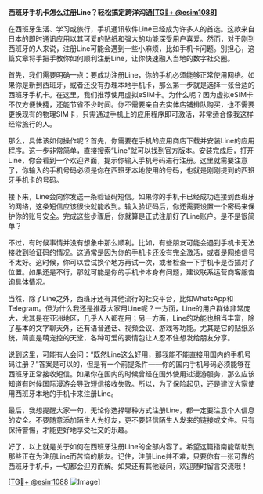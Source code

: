 **西班牙手机卡怎么注册Line？轻松搞定跨洋沟通[[TG💪+ @esim1088](https://t.me/s/esim1088)]**

在西班牙生活、学习或旅行，手机通讯软件Line已经成为许多人的首选。这款来自日本的即时通讯应用以其可爱的贴纸和强大的功能深受用户喜爱。然而，对于刚到西班牙的人来说，注册Line可能会遇到一些小麻烦，比如手机卡问题。别担心，这篇文章将手把手教你如何顺利注册Line，让你快速融入当地的数字社交圈。

首先，我们需要明确一点：要成功注册Line，你的手机必须能够正常使用网络。如果你是新到西班牙，或者还没有办理本地手机卡，那么第一步就是选择一张合适的西班牙手机卡。在这里，我们推荐使用虚拟eSIM卡。为什么呢？因为虚拟eSIM卡不仅方便快捷，还能节省不少时间。你不需要亲自去实体店铺排队购买，也不需要更换现有的物理SIM卡，只需通过手机上的应用程序即可激活，非常适合像我这样经常旅行的人。

那么，具体该如何操作呢？首先，你需要在手机的应用商店下载并安装Line的应用程序。这一步非常简单，直接搜索“Line”就可以找到官方版本。安装完成后，打开Line，你会看到一个欢迎界面，提示你输入手机号码进行注册。这里就需要注意了，你输入的手机号码必须是你在西班牙本地使用的号码，也就是刚刚提到的西班牙手机卡的号码。

接下来，Line会向你发送一条验证码短信。如果你的手机卡已经成功连接到西班牙的网络，这条短信应该很快就能收到。输入验证码后，你还需要设置一个密码来保护你的账号安全。完成这些步骤后，你就算是正式注册好了Line账户。是不是很简单？

不过，有时候事情并没有想象中那么顺利。比如，有些朋友可能会遇到手机卡无法接收到验证码的情况。这通常是因为你的手机卡还没有完全激活，或者是网络信号不太好。这时候，你可以尝试换个地方再试一次，或者检查一下手机卡是否插对了位置。如果还是不行，那就可能是你的手机卡本身有问题，建议联系运营商客服咨询具体情况。

当然，除了Line之外，西班牙还有其他流行的社交平台，比如WhatsApp和Telegram。但为什么我还是推荐大家用Line呢？一方面，Line的用户群体非常庞大，尤其是在亚洲地区，几乎人人都在用；另一方面，Line的功能也相当丰富，除了基本的文字聊天外，还有语音通话、视频会议、游戏等功能。尤其是它的贴纸系统，简直是萌宠控的天堂，各种可爱的表情包让人忍不住想发给朋友分享。

说到这里，可能有人会问：“既然Line这么好用，那我能不能直接用国内的手机号码注册？”答案是可以的，但是有一个前提条件——你的国内手机号码必须能够在西班牙正常接收短信。如果你在国内的时候曾经在国外使用过漫游服务，那么应该知道有时候国际漫游会导致短信接收失败。所以，为了保险起见，还是建议大家使用西班牙本地的手机卡来注册Line。

最后，我想提醒大家一句，无论你选择哪种方式注册Line，都一定要注意个人信息的安全。不要随意添加陌生人为好友，更不要轻信陌生人发来的链接或文件。只有保持警惕，才能更好地享受社交的乐趣。

好了，以上就是关于如何在西班牙注册Line的全部内容了。希望这篇指南能帮助到那些正在为注册Line而苦恼的朋友。记住，注册Line并不难，只要你有一张可靠的西班牙手机卡，一切都会迎刃而解。如果还有其他疑问，欢迎随时留言交流哦！

[[TG💪+ @esim1088](https://t.me/s/esim1088) ![Image](https://i.postimg.cc/4NQfJmqS/Snipaste-2025-05-13-00-14-12.png)]